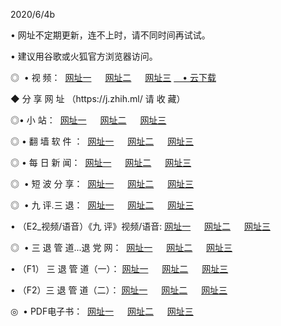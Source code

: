 <p>2020/6/4b
<p>• 网址不定期更新，连不上时，请不同时间再试试。
<p>• 建议用谷歌或火狐官方浏览器访问。
<p>◎  • 视 频： 
<a href="http://hir.csso.cam/" target="_blank">网址一</a> 　 
<a href="http://htz.csso.cam/" target="_blank">网址二</a> 　 
<a href="http://hql.csso.cam/b.html" target="_blank">网址三</a>
<a href="https://yadi.sk/d/d0sUeAOpal3njw" target="_blank">　• 云下载 </a></p>
<p>◆ 分 享 网 址 （https://j.zhih.ml/ 请 收 藏） </p>

<p>◎•  小 站：  
<a href="http://hir.csso.cam/f.html" target="_blank">网址一</a> 　 
<a href="http://htz.csso.cam/h.html" target="_blank">网址二</a> 　 
<a href="http://hql.csso.cam/k/" target="_blank">网址三</a></p><p>

<p>◎  • 翻 墙 软 件 ：  
<a href="http://hir.csso.cam/ff/" target="_blank">网址一</a> 　 
<a href="http://htz.csso.cam/s/read/a1_nd.html" target="_blank">网址二</a> 　 
<a href="http://hql.csso.cam/ff/index.html" target="_blank">网址三</a></p>
<p>◎  • 每 日 新 闻：  
<a href="http://hir.csso.cam/day/" target="_blank">网址一</a> 　 
<a href="http://htz.csso.cam/day/" target="_blank">网址二</a> 　 
<a href="http://hql.csso.cam/day/index.html" target="_blank">网址三</a></p>
<p>◎   • 短 波 分 享：  
<a href="http://hir.csso.cam/h/" target="_blank">网址一</a> 　 
<a href="http://hql.csso.cam/h/" target="_blank">网址二</a> 　 
<a href="http://htz.csso.cam/h/index.html" target="_blank">网址三</a></p>
<p>◎   • 九 评.三 退：  
<a href="http://hir.csso.cam/t/" target="_blank">网址一</a> 　 
<a href="http://hql.csso.cam/v2/index.html" target="_blank">网址二</a> 　 
<a href="http://htz.csso.cam/tt/index.html" target="_blank">网址三</a> 　</p>
<p>  • （E2_视频/语音）《九 评》视频/语音: 
<a href="http://hir.csso.cam/7738.html" target="_blank">网址一</a> 　 
<a href="http://hql.csso.cam/7614.html" target="_blank">网址二</a> 　 
<a href="http://htz.csso.cam/7633.html" target="_blank">网址三</a></p>
<p>◎   • 三 退 管 道...退 党 网：  
<a href="http://hir.csso.cam/go/td1.html" target="_blank">网址一</a> 　 
<a href="http://hql.csso.cam/go/td2.html" target="_blank">网址二</a> 　 
<a href="http://htz.csso.cam/go/td3.html" target="_blank">网址三</a></p>
<p>  • （F1） 三 退 管 道（一）： 
<a href="http://hir.csso.cam/dd/" target="_blank">网址一</a> 　 
<a href="http://hql.csso.cam/s/read/a1_tdx.html" target="_blank">网址二</a> 　 
<a href="http://htz.csso.cam/dd/" target="_blank">网址三</a></p>
<p>  • （F2）三 退 管 道（二）： 
<a href="http://hql.csso.cam/d/" target="_blank">网址一</a> 　 
<a href="http://hir.csso.cam/d/index.html" target="_blank">网址二</a> 　 
<a href="http://htz.csso.cam/d/" target="_blank">网址三</a></p>
<p>◎   • PDF电子书：  
<a href="http://hir.csso.cam/p/" target="_blank">网址一</a> 　 
<a href="http://htz.csso.cam/p/index.html" target="_blank">网址二</a> 　 
<a href="http://hql.csso.cam/p/" target="_blank">网址三</a></p>
